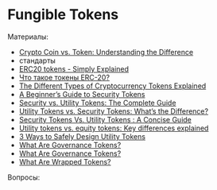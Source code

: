 # Fungible Tokens

Материалы:

* [Crypto Coin vs. Token: Understanding the Difference](https://blog.liquid.com/coin-vs-token)
* стандарты
* [ERC20 tokens - Simply Explained](https://www.youtube.com/watch?v=cqZhNzZoMh8&t=62s)
* [Что такое токены ERC-20?](https://forklog.com/cryptorium/chto-takoe-tokeny-erc-20/)
* [The Different Types of Cryptocurrency Tokens Explained](https://blog.makerdao.com/the-different-types-of-cryptocurrency-tokens-explained/)
* [A Beginner’s Guide to Security Tokens](https://academy.binance.com/en/articles/a-beginners-guide-to-security-tokens)
* [Security vs. Utility Tokens: The Complete Guide](https://cryptopotato.com/security-vs-utility-tokens-the-complete-guide/)
* [Utility Tokens vs. Security Tokens: What’s the Difference?](https://crypto.com/university/utility-tokens-vs-security-tokens)
* [Security Tokens Vs. Utility Tokens : A Concise Guide](https://www.blockchain-council.org/blockchain/security-tokens-vs-utility-tokens-a-concise-guide/)
* [Utility tokens vs. equity tokens: Key differences explained](https://cointelegraph.com/explained/utility-tokens-vs-equity-tokens-key-differences-explained)
* [3 Ways to Safely Design Utility Tokens](https://www.web3.university/article/3-ways-to-safely-design-utility-tokens)
* [What Are Governance Tokens?](https://academy.binance.com/en/articles/what-are-governance-tokens)
* [What Are Governance Tokens?](https://crypto.com/university/what-are-governance-tokens)
* [What Are Wrapped Tokens?](https://academy.binance.com/en/articles/what-are-wrapped-tokens)

Вопросы:
